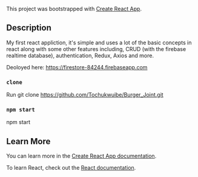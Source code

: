 This project was bootstrapped with [Create React App](https://github.com/facebook/create-react-app).

## Description
My first react appliction, it's simple and uses a lot of the basic concepts in react along with some other features including, CRUD (with the firebase realtime database), authentication, Redux, Axios and more. 

Deoloyed here: https://firestore-84244.firebaseapp.com

### `clone`

Run git clone https://github.com/Tochukwuibe/Burger_Joint.git

### `npm start`
npm start


## Learn More

You can learn more in the [Create React App documentation](https://facebook.github.io/create-react-app/docs/getting-started).

To learn React, check out the [React documentation](https://reactjs.org/).
